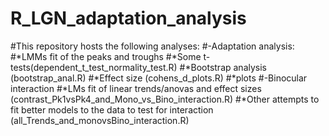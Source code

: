 # R_LGN_adaptation_analysis

#This repository hosts the following analyses:
#-Adaptation analysis:
#*LMMs fit of the peaks and troughs 
#*Some t-tests(dependent_t_test_normality_test.R)
#*Bootstrap analysis (bootstrap_anal.R)
#*Effect size (cohens_d_plots.R)
#*plots
#-Binocular interaction
#*LMs fit of linear trends/anovas and effect sizes (contrast_Pk1vsPk4_and_Mono_vs_Bino_interaction.R)
#*Other attempts to fit better models to the data to test for interaction (all_Trends_and_monovsBino_interaction.R)
